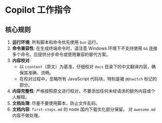 # Copilot 工作指令

## 核心规则
1.  **运行环境**: 所有脚本和命令优先使用 `bun` 运行。
2.  **命令兼容性**: 在生成终端命令时，请注意 Windows 环境下不支持使用 `&&` 连接多个命令。应提供分步命令或使用兼容的替代方案。
3.  **内容校对**:
    *   以 `ccontent`（原文）为基准，仔细校对 `docs` 目录下的中文翻译内容，确保其准确、流畅。
    *   在校对过程中，忽略所有 JavaScript 代码块，特别是被 `@@switch` 标记的部分。
4.  **内容完整性**: 严格按照原文进行校对，不要添加任何未经请求的额外内容或个人解释。
5.  **文档处理**: 尽量不要使用脚本，防止文件乱码。
6.  **文档内容**: `first-steps.md` 的 node 国内下载优化部分保留。 对 `awesome.md` 内容不做处理。